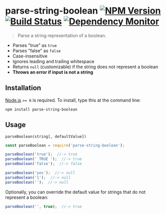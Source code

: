# parse-string-boolean [![NPM Version][npm-image]][npm-url] [![Build Status][travis-image]][travis-url] [![Dependency Monitor][greenkeeper-image]][greenkeeper-url]

> Parse a string representation of a boolean.

* Parses "true" as `true`
* Parses "false" as `false`
* Case-insensitive
* Ignores leading and trailing whitespace
* Returns `null` (customizable) if the string does not represent a boolean
* **Throws an error if input is not a string**


## Installation

[Node.js](http://nodejs.org/) `>= 6` is required. To install, type this at the command line:
```shell
npm install parse-string-boolean
```


## Usage

`parseBoolean(string[, defaultValue])`

```js
const parseBoolean = require('parse-string-boolean');

parseBoolean('true');  //-> true
parseBoolean(' TRUE ');  //-> true
parseBoolean('false');  //-> false

parseBoolean('yes');  //-> null
parseBoolean('1');  //-> null
parseBoolean('');  //-> null
```

Optionally, you can override the default value for strings that do not represent a boolean:
```js
parseBoolean('', true);  //-> true
```


[npm-image]: https://img.shields.io/npm/v/parse-string-boolean.svg
[npm-url]: https://npmjs.com/package/parse-string-boolean
[travis-image]: https://img.shields.io/travis/stevenvachon/parse-string-boolean.svg
[travis-url]: https://travis-ci.org/stevenvachon/parse-string-boolean
[greenkeeper-image]: https://badges.greenkeeper.io/stevenvachon/parse-string-boolean.svg
[greenkeeper-url]: https://greenkeeper.io/
